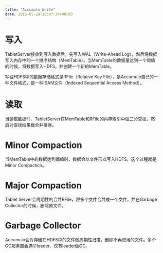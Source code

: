 ```yaml
---
title: "Accumulo Write"
date: 2015-05-29T15:07:37+08:00
---
```


# 写入
TabletServer接收到写入数据后，先写入WAL（Write-Ahead Log），然后将数据写入内存中的一个排序结构（MemTable）。当MemTable的数据量达到一个阈值的时候，将数据写入HDFS，并创建一个新的MemTable。

写往HDFS中的数据存储格式是RFile（Relative Key File），是Accumulo自己的一种文件格式，是一种ISAM文件（Indexed Sequential Access Method）。

# 读取
当读取数据时，TabletServer在MemTable和RFile的内存索引中做二分查找，然后对查找结果做合并排序。

# Minor Compaction
当MemTable中的数据达到阈值时，数据会以文件形式写入HDFS，这个过程就是Minor Compaction。

# Major Compaction
Tablet Server会周期性的合并RFile，将多个文件合并成一个文件，并在Garbage Collector的时候，删除原文件。

# Garbage Collector
Accumulo会对存储在HDFS中的文件做周期性扫描，删除不再使用的文件。多个GC服务器会选举leader，仅有leader做GC。
